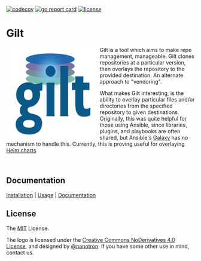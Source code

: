 [![codecov](https://img.shields.io/codecov/c/github/retr0h/gilt?token=clAMnFQCEQ&style=flat-square)](https://codecov.io/gh/retr0h/gilt)
[![go report card](https://goreportcard.com/badge/github.com/retr0h/gilt?style=flat-square)](https://goreportcard.com/report/github.com/retr0h/gilt)
[![license](https://img.shields.io/badge/license-MIT-brightgreen.svg?style=flat-square)](LICENSE)

# Gilt

<img src="asset/gilt.png" align="left" width="250px" height="250px" />

Gilt is a tool which aims to make repo management, manageable.  Gilt
clones repositories at a particular version, then overlays the repository to
the provided destination.  An alternate approach to "vendoring".

What makes Gilt interesting, is the ability to overlay particular files and/or
directories from the specified repository to given destinations. Originally,
this was quite helpful for those using Ansible, since libraries, plugins, and
playbooks are often shared, but Ansible's [Galaxy][] has no mechanism to handle
this.  Currently, this is proving useful for overlaying [Helm charts][].

<br clear="left"/>

## Documentation

[Installation][] | [Usage][] | [Documentation][]

[Installation]: https://retr0h.github.io/gilt/installation
[Usage]: https://retr0h.github.io/gilt/usage
[Documentation]: https://retr0h.github.io/gilt/

## License

The [MIT][] License.

The logo is licensed under the [Creative Commons NoDerivatives 4.0 License][],
and designed by [@nanotron][].
If you have some other use in mind, contact us.

[Galaxy]: https://docs.ansible.com/ansible/latest/reference_appendices/galaxy.html
[Helm charts]: https://helm.sh/docs/topics/charts/
[MIT]: LICENSE
[Creative Commons NoDerivatives 4.0 License]: https://creativecommons.org/licenses/by-nd/4.0/
[@nanotron]: https://github.com/nanotron
